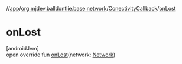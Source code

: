 //[app](../../../index.md)/[org.mjdev.balldontlie.base.network](../index.md)/[ConectivityCallback](index.md)/[onLost](on-lost.md)

# onLost

[androidJvm]\
open override fun [onLost](on-lost.md)(network: [Network](https://developer.android.com/reference/kotlin/android/net/Network.html))
